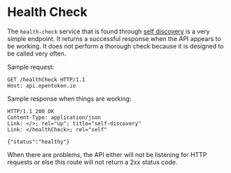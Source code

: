 Health Check
============

The `health-check` service that is found through [self discovery](self-discovery.md) is a very simple endpoint.  It returns a successful response when the API appears to be working.  It does not perform a thorough check because it is designed to be called very often.

Sample request:

    GET /healthCheck HTTP/1.1
    Host: api.opentoken.io

Sample response when things are working:

    HTTP/1.1 200 OK
    Content-Type: application/json
    Link: </>; rel="up"; title="self-discovery"
    Link: </healthCheck>; rel="self"

    {"status":"healthy"}

When there are problems, the API either will not be listening for HTTP requests or else this route will not return a 2xx status code.